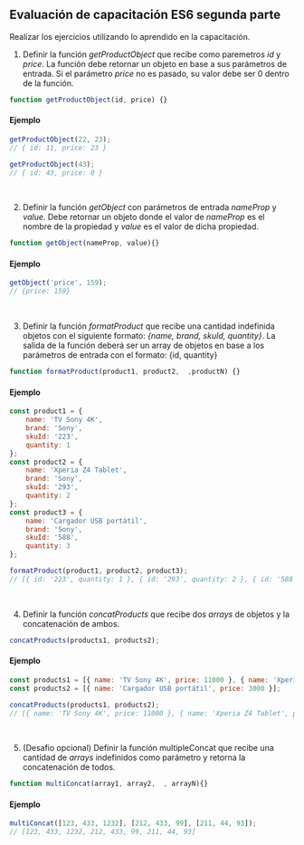 ## Evaluación de capacitación ES6 segunda parte
Realizar los ejercicios utilizando lo aprendido en la capacitación.

1. Definir la función *getProductObject* que recibe como paremetros *id* y *price*. La función debe retornar un objeto en base a sus parámetros de entrada. Si el parámetro *price* no es pasado, su valor debe ser 0 dentro de la función.

```javascript
function getProductObject(id, price) {}
```

#### Ejemplo
```javascript
getProductObject(22, 23);
// { id: 11, price: 23 }

getProductObject(43);
// { id: 43, price: 0 }
```
&nbsp;

2. Definir la función *getObject* con parámetros de entrada *nameProp* y *value*. Debe retornar un objeto donde el valor de *nameProp* es el nombre de la propiedad y *value* es el valor de dicha propiedad.
```javascript
function getObject(nameProp, value){}
```

#### Ejemplo
```javascript
getObject('price', 159);
// {price: 159}
```
&nbsp;

3. Definir la función *formatProduct* que recibe una cantidad indefinida objetos con el siguiente formato: *{name, brand, skuId, quantity}*.
La salida de la función deberá ser un array de objetos en base a los parámetros de entrada con el formato: {id, quantity}

```javascript
function formatProduct(product1, product2,  ,productN) {}
```

#### Ejemplo
```javascript
const product1 = {
	name: 'TV Sony 4K',
	brand: 'Sony',
	skuId: '223',
	quantity: 1
};
const product2 = {
	name: 'Xperia Z4 Tablet',
	brand: 'Sony',
	skuId: '293',
	quantity: 2
};
const product3 = {
	name: 'Cargador USB portátil',
	brand: 'Sony',
	skuId: '588',
	quantity: 3
};

formatProduct(product1, product2, product3);
// [{ id: '223', quantity: 1 }, { id: '293', quantity: 2 }, { id: '588', quantity: 3 }]
```    
&nbsp;

4. Definir la función *concatProducts* que recibe dos *arrays* de objetos y la concatenación de ambos.

```javascript
concatProducts(products1, products2);
```

#### Ejemplo
```javascript
const products1 = [{ name: 'TV Sony 4K', price: 11000 }, { name: 'Xperia Z4 Tablet', price: 6000 }];
const products2 = [{ name: 'Cargador USB portátil', price: 3000 }];

concatProducts(products1, products2);
// [{ name: 'TV Sony 4K', price: 11000 }, { name: 'Xperia Z4 Tablet', price: 6000}, { name: 'Cargador USB portátil', price: 3000 }];
```
&nbsp;

5. (Desafio opcional) Definir la función multipleConcat que recibe una cantidad de *arrays* indefinidos como parámetro y retorna la concatenación de todos.

```javascript
function multiConcat(array1, array2,  , arrayN){}
```

#### Ejemplo
```javascript
multiConcat([123, 433, 1232], [212, 433, 99], [211, 44, 93]);
// [123, 433, 1232, 212, 433, 99, 211, 44, 93]
```